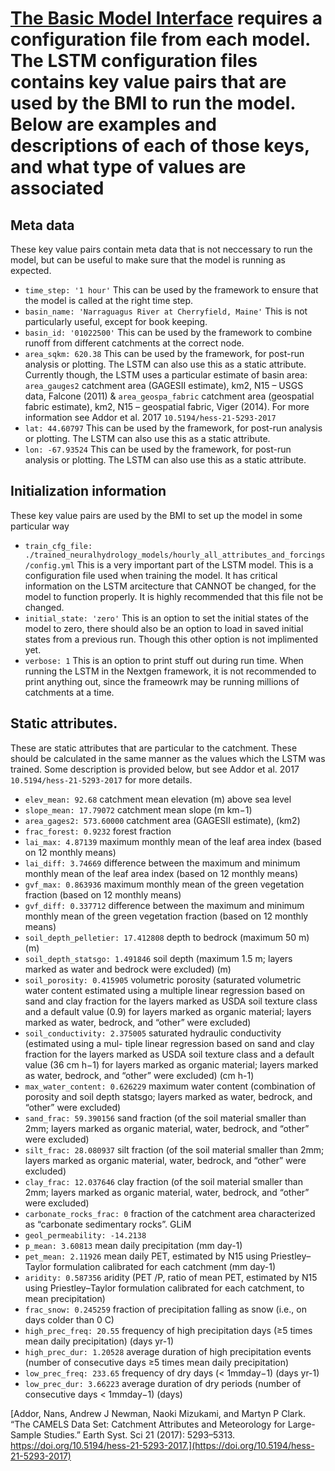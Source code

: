 # [The Basic Model Interface](https://bmi.readthedocs.io/en/latest/) requires a configuration file from each model. The LSTM configuration files contains key value pairs that are used by the BMI to run the model. Below are examples and descriptions of each of those keys, and what type of values are associated
## Meta data
These key value pairs contain meta data that is not neccessary to run the model, but can be useful to make sure that the model is running as expected.  
- `time_step: '1 hour'` This can be used by the framework to ensure that the model is called at the right time step.
- `basin_name: 'Narraguagus River at Cherryfield, Maine'` This is not particularly useful, except for book keeping.
- `basin_id: '01022500'` This can be used by the framework to combine runoff from different catchments at the correct node.
- `area_sqkm: 620.38` This can be used by the framework, for post-run analysis or plotting. The LSTM can also use this as a static attribute. Currently though, the LSTM uses a particular estimate of basin area: `area_gauges2` catchment area (GAGESII estimate), km2, N15 – USGS data, Falcone (2011) \& `area_geospa_fabric` catchment area (geospatial fabric estimate), km2, N15 – geospatial fabric, Viger (2014). For more information see Addor et al. 2017 `10.5194/hess-21-5293-2017`
- `lat: 44.60797` This can be used by the framework, for post-run analysis or plotting. The LSTM can also use this as a static attribute.
- `lon: -67.93524` This can be used by the framework, for post-run analysis or plotting. The LSTM can also use this as a static attribute. 

## Initialization information
These key value pairs are used by the BMI to set up the model in some particular way  
- `train_cfg_file: ./trained_neuralhydrology_models/hourly_all_attributes_and_forcings/config.yml` This is a very important part of the LSTM model. This is a configuration file used when training the model. It has critical information on the LSTM arcitecture that CANNOT be changed, for the model to function properly. It is highly recommended that this file not be changed.
- `initial_state: 'zero'` This is an option to set the initial states of the model to zero, there should also be an option to load in saved initial states from a previous run. Though this other option is not implimented yet.
- `verbose: 1` This is an option to print stuff out during run time. When running the LSTM in the Nextgen framework, it is not recommended to print anything out, since the frameowrk may be running millions of catchments at a time.

## Static attributes.
These are static attributes that are particular to the catchment. These should be calculated in the same manner as the values which the LSTM was trained. Some description is provided below, but see Addor et al. 2017 `10.5194/hess-21-5293-2017` for more details.  
- `elev_mean: 92.68` catchment mean elevation (m) above sea level
- `slope_mean: 17.79072` catchment mean slope (m km−1)
- `area_gages2: 573.60000` catchment area (GAGESII estimate), (km2)
- `frac_forest: 0.9232` forest fraction
- `lai_max: 4.87139` maximum monthly mean of the leaf area index (based on 12 monthly means)
- `lai_diff: 3.74669` difference between the maximum and minimum monthly mean of the leaf area index (based on 12 monthly means)
- `gvf_max: 0.863936` maximum monthly mean of the green vegetation fraction (based on 12 monthly means)
- `gvf_diff: 0.337712` difference between the maximum and minimum monthly mean of the green vegetation fraction (based on 12 monthly means)
- `soil_depth_pelletier: 17.412808` depth to bedrock (maximum 50 m) (m)
- `soil_depth_statsgo: 1.491846` soil depth (maximum 1.5 m; layers marked as water and bedrock were excluded) (m)
- `soil_porosity: 0.415905` volumetric porosity (saturated volumetric water content estimated using a multiple linear regression based on sand and clay fraction for the layers marked as USDA soil texture class and a default value (0.9) for layers marked as organic material; layers marked as water, bedrock, and “other” were excluded)
- `soil_conductivity: 2.375005` saturated hydraulic conductivity (estimated using a mul- tiple linear regression based on sand and clay fraction for the layers marked as USDA soil texture class and a default value (36 cm h−1) for layers marked as organic material; layers marked as water, bedrock, and “other” were excluded) (cm h-1)
- `max_water_content: 0.626229` maximum water content (combination of porosity and soil depth statsgo; layers marked as water, bedrock, and “other” were excluded)
- `sand_frac: 59.390156` sand fraction (of the soil material smaller than 2mm; layers marked as organic material, water, bedrock, and “other” were excluded)
- `silt_frac: 28.080937` silt fraction (of the soil material smaller than 2mm; layers marked as organic material, water, bedrock, and “other” were excluded)
- `clay_frac: 12.037646` clay fraction (of the soil material smaller than 2mm; layers marked as organic material, water, bedrock, and “other” were excluded)
- `carbonate_rocks_frac: 0` fraction of the catchment area characterized as “carbonate sedimentary rocks”. GLiM
- `geol_permeability: -14.2138`
- `p_mean: 3.60813` mean daily precipitation (mm day-1)
- `pet_mean: 2.11926` mean daily PET, estimated by N15 using Priestley–Taylor formulation calibrated for each catchment (mm day-1)
- `aridity: 0.587356` aridity (PET /P, ratio of mean PET, estimated by N15 using Priestley–Taylor formulation calibrated for each catchment, to mean precipitation)
- `frac_snow: 0.245259` fraction of precipitation falling as snow (i.e., on days colder than 0 C)
- `high_prec_freq: 20.55` frequency of high precipitation days (≥5 times mean daily precipitation) (days yr-1)
- `high_prec_dur: 1.20528` average duration of high precipitation events (number of consecutive days ≥5 times mean daily precipitation)
- `low_prec_freq: 233.65` frequency of dry days (< 1mmday−1) (days yr-1)
- `low_prec_dur: 3.66223` average duration of dry periods (number of consecutive days < 1mmday−1) (days)

[Addor, Nans, Andrew J Newman, Naoki Mizukami, and Martyn P Clark. “The CAMELS Data Set: Catchment Attributes and Meteorology for Large-Sample Studies.” Earth Syst. Sci 21 (2017): 5293–5313. https://doi.org/10.5194/hess-21-5293-2017.](https://doi.org/10.5194/hess-21-5293-2017)

